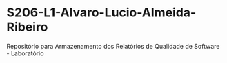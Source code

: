 # S206-L1-Alvaro-Lucio-Almeida-Ribeiro
Repositório para Armazenamento dos Relatórios de Qualidade de Software - Laboratório
